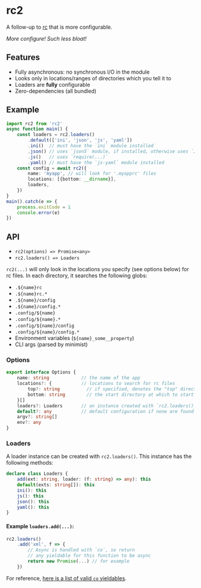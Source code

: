 # rc2

A follow-up to [rc](https://github.com/dominictarr/rc) that is more configurable.

*More configure!  Such less bloat!*

## Features

* Fully asynchronous: no synchronous I/O in the module
* Looks only in locations/ranges of directories which you tell it to
* Loaders are **fully** configurable
* Zero-dependencies (all bundled)

## Example

```ts
import rc2 from 'rc2'
async function main() {
	const loaders = rc2.loaders()
		.default(['ini', 'json', 'js', 'yaml'])
		.ini()  // must have the `ini` module installed
		.json() // uses `json5` module, if installed, otherwise uses `JSON.parse(...)`
		.js()   // uses `require(...)`
		.yaml() // must have the `js-yaml` module installed
	const config = await rc2({
		name: 'myapp', // will look for '.myapprc' files
		locations: [{bottom: __dirname}],
		loaders,
	})
}
main().catch(e => {
	process.exitCode = 1
	console.error(e)
})
```
## API

* `rc2(options) => Promise<any>`
* `rc2.loaders() => Loaders`

`rc2(...)` will only look in the locations you specify (see options below) for rc files.  In each directory, it searches the following globs:

* `.${name}rc`
* `.${name}rc.*`
* `.${name}/config`
* `.${name}/config.*`
* `.config/${name}`
* `.config/${name}.*`
* `.config/${name}/config`
* `.config/${name}/config.*`
* Environment variables (`${name}_some__property`)
* CLI args (parsed by minimist)

### Options

```ts
export interface Options {
	name: string            // the name of the app
	locations?: {           // locations to search for rc files
		top?: string          // if specified, denotes the "top" directory at which to stop looking
		bottom: string        // the start directory at which to start looking for rc files
	}[]
	loaders?: Loaders       // an instance created with `rc2.loaders()`
	default?: any           // default configuration if none are found
	argv?: string[]
	env?: any
}
```

### Loaders

A loader instance can be created with `rc2.loaders()`.  This instance has the following methods:

```ts
declare class Loaders {
	add(ext: string, loader: (f: string) => any): this
	default(exts: string[]): this
	ini(): this
	js(): this
	json(): this
	yaml(): this
}
```

#### Example `loaders.add(...)`:

```ts
rc2.loaders()
    .add('xml', f => {
        // Async is handled with `co`, so return
        // any yieldable for this function to be async
        return new Promise(...) // for example
    })
```

For reference, [here is a list of valid `co` yieldables](https://github.com/tj/co#yieldables).
